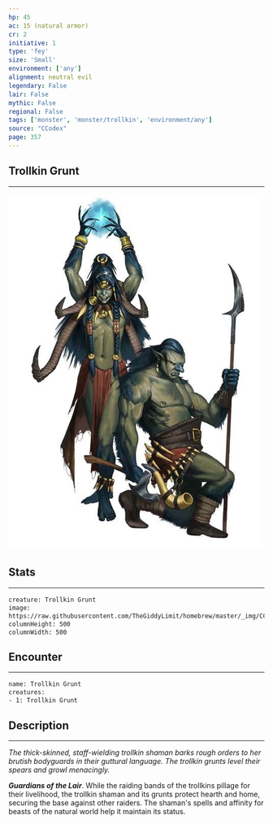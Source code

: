 ```yaml
---
hp: 45
ac: 15 (natural armor)
cr: 2
initiative: 1
type: 'fey'    
size: 'Small'
environment: ['any']
alignment: neutral evil
legendary: False
lair: False
mythic: False
regional: False
tags: ['monster', 'monster/trollkin', 'environment/any']
source: "CCodex"
page: 357
---
```


## Trollkin Grunt
---

![|600](https://raw.githubusercontent.com/TheGiddyLimit/homebrew/master/_img/CCodex/Trollkinshaman.jpg)

## Stats
---

```statblock
creature: Trollkin Grunt
image: https://raw.githubusercontent.com/TheGiddyLimit/homebrew/master/_img/CCodex/trollkinshaman_token.png
columnHeight: 500
columnWidth: 500
```

## Encounter
---

```encounter-table
name: Trollkin Grunt
creatures:
- 1: Trollkin Grunt
```

## Description
---
_The thick-skinned, staff-wielding trollkin shaman barks rough orders to her brutish bodyguards in their guttural language. The trollkin grunts level their spears and growl menacingly._

**_Guardians of the Lair_**. While the raiding bands of the trollkins pillage for their livelihood, the trollkin shaman and its grunts protect hearth and home, securing the base against other raiders. The shaman's spells and affinity for beasts of the natural world help it maintain its status.






